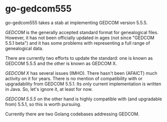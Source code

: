 # go-gedcom555

go-gedcom555 takes a stab at implementing GEDCOM version 5.5.5.

*GEDCOM* is the generally accepted standard format for genealogical files. 
However, it has not been officially updated in ages (not since "GEDCOM 
5.5.1 beta") and it has some problems with representing a full range of 
genealogical data. 

There are currently two efforts to update the standard: 
one is known as GEDCOM 5.5.5 and the other is known as GEDCOM X.

*GEDCOM X* has several issues (IMHO). There hasn't been (AFAICT) much 
activity on it for years. There is no mention of compatibility with 
or upgradability from GEDCOM 5.5.1. Its only current implementation 
is written in Java. So, let's ignore it, at least for now. 

*GEDCOM 5.5.5* on the other hand is highly compatible with 
(and upgradable from) 5.5.1, so this is worth pursuing.

Currently there are two Golang codebases addressing GEDCOM.

